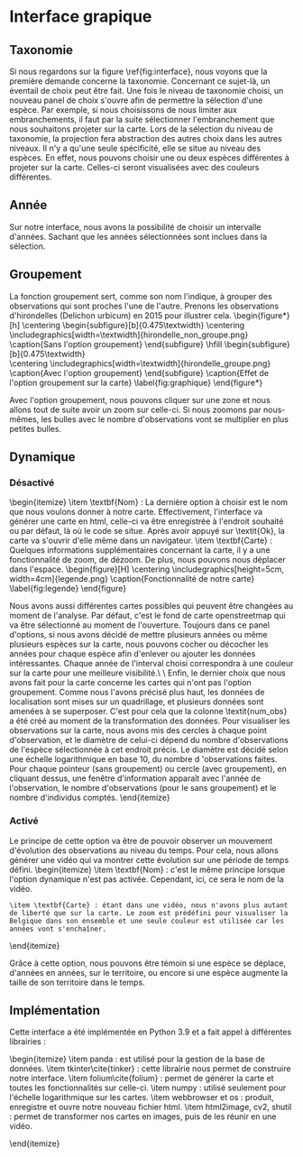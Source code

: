 # Interface grapique

## Taxonomie
Si nous regardons sur la figure \ref{fig:interface}, nous voyons que la première demande concerne la taxonomie. Concernant ce sujet-là, un éventail de choix peut être fait. Une fois le niveau de taxonomie choisi, un nouveau panel de choix s'ouvre afin de permettre la sélection d'une espèce. Par exemple, si nous choisissons de nous limiter aux embranchements, il faut par la suite sélectionner l'embranchement que nous souhaitons projeter sur la carte. Lors de la sélection du niveau de taxonomie, la projection fera abstraction des autres choix dans les autres niveaux. Il n'y a qu'une seule spécificité, elle se situe au niveau des espèces. En effet, nous pouvons choisir une ou deux espèces différentes à projeter sur la carte. Celles-ci seront visualisées avec des couleurs différentes.
## Année
Sur notre interface, nous avons la possibilité de choisir un intervalle d'années. Sachant que les années sélectionnées sont inclues dans la sélection. 

## Groupement
La fonction groupement sert, comme son nom l'indique, à grouper des observations qui sont proches l'une de l'autre. Prenons les observations d'hirondelles (Delichon urbicum) en 2015 pour illustrer cela. 
\begin{figure*}[h]
    \centering
    \begin{subfigure}[b]{0.475\textwidth}
        \centering
        \includegraphics[width=\textwidth]{hirondelle_non_groupe.png}  
        \caption{Sans l'option groupement}
    \end{subfigure}
    \hfill
    \begin{subfigure}[b]{0.475\textwidth}  
        \centering 
        \includegraphics[width=\textwidth]{hirondelle_groupe.png}
        \caption{Avec l'option groupement}
    \end{subfigure}
    \caption{Effet de l'option groupement sur la carte}
    \label{fig:graphique}
\end{figure*}

Avec l'option groupement, nous pouvons cliquer sur une zone et nous allons tout de suite avoir un zoom sur celle-ci. Si nous zoomons par nous-mêmes, les bulles avec le nombre d'observations vont se multiplier en plus petites bulles.

## Dynamique
### Désactivé
\begin{itemize}
    \item \textbf{Nom} : La dernière option à choisir est le nom que nous voulons donner à notre carte. Effectivement, l'interface va générer une carte en html, celle-ci va être enregistrée à l'endroit souhaité ou par défaut, là où le code se situe. Après avoir appuyé sur \textit{Ok}, la carte va s'ouvrir d'elle même dans un navigateur. 
    \item \textbf{Carte} : Quelques informations supplémentaires concernant la carte, il y a une fonctionnalité de zoom, de dézoom. De plus, nous pouvons nous déplacer dans l'espace. 
\begin{figure}[H]
    \centering
    \includegraphics[height=5cm, width=4cm]{legende.png}
    \caption{Fonctionnalité de notre carte}
    \label{fig:legende}
\end{figure}

Nous avons aussi différentes cartes possibles qui peuvent être changées au moment de l'analyse. Par défaut, c'est le fond de carte openstreetmap qui va être sélectionné au moment de l'ouverture. Toujours dans ce panel d'options, si nous avons décidé de mettre plusieurs années ou même plusieurs espèces sur la carte, nous pouvons cocher ou décocher les années pour chaque espèce afin d'enlever ou ajouter les données intéressantes. Chaque année de l'interval choisi correspondra à une couleur sur la carte pour une meilleure visibilité.\\
\\
Enfin, le dernier choix que nous avons fait pour la carte concerne les cartes qui n'ont pas l'option groupement. Comme nous l'avons précisé plus haut, les données de localisation sont mises sur un quadrillage, et plusieurs données sont amenées à se superposer. C'est pour cela que la colonne \textit{num\_obs} a été créé au moment de la transformation des données. Pour visualiser les observations sur la carte, nous avons mis des cercles à chaque point d'observation, et le diamètre de celui-ci dépend du nombre d'observations de l'espèce sélectionnée à cet endroit précis. Le diamètre est décidé selon une échelle logarithmique en base 10, du nombre d 'observations faites. Pour chaque pointeur (sans groupement) ou cercle (avec groupement), en cliquant dessus, une fenêtre d'information apparaît avec l'année de l'observation, le nombre d'observations (pour le sans groupement) et le nombre d'individus comptés. 
\end{itemize}


### Activé
Le principe de cette option va être de pouvoir observer un mouvement d'évolution des observations au niveau du temps. Pour cela, nous allons générer une vidéo qui va montrer cette évolution sur une période de temps défini. 
\begin{itemize}
    \item \textbf{Nom} : c'est le même principe lorsque l'option dynamique n'est pas activée. Cependant, ici, ce sera le nom de la vidéo.

    \item \textbf{Carte} : étant dans une vidéo, nous n'avons plus autant de liberté que sur la carte. Le zoom est prédéfini pour visualiser la Belgique dans son ensemble et une seule couleur est utilisée car les années vont s'enchaîner.
\end{itemize}

Grâce à cette option, nous pouvons être témoin si une espèce se déplace, d'années en années, sur le territoire, ou encore si une espèce augmente la taille de son territoire dans le temps.


## Implémentation
Cette interface a été implémentée en Python 3.9 et a fait appel à différentes librairies :

\begin{itemize}
    \item panda : est utilisé pour la gestion de la base de données.
    \item tkinter\cite{tinker} : cette librairie nous permet de construire notre interface.
    \item folium\cite{folium} : permet de générer la carte et toutes les fonctionnalités sur celle-ci.
    \item numpy :  utilisé seulement pour l'échelle logarithmique sur les cartes.
    \item webbrowser et os : produit, enregistre et ouvre notre nouveau fichier html.
    \item html2image, cv2, shutil : permet de transformer nos cartes en images, puis de les réunir en une vidéo.

\end{itemize}
